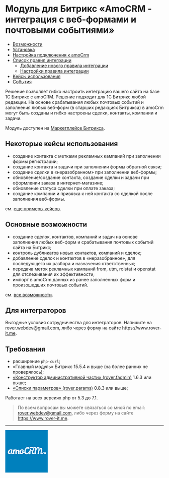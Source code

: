 # Модуль для Битрикс «AmoCRM - интеграция с веб-формами и почтовыми событиями»
* [Возможности](./capabilities.md)
* [Установка](./install.md)
* [Настройка подключения к amoCrm](./settings.md)
* [Список правил интеграции](./rules.md)
    * [Добавление нового правила интеграции](./rules/add.md)
    * [Настройки правила интеграции](./rules/update.md)
* [Кейсы использования](./examples.md)
* [События](./events.md)

Решение позволяет гибко настроить интеграцию вашего сайта на базе 1С Битрикс с amoCRM. Решение подходит для 1С Битрикс любой редакции. На основе срабатывания любых почтовых событий и заполнения любых веб-форм (в старших редакциях Битрикса) в amoCrm могут быть созданы и гибко настроены сделки, контакты, компании и задачи.

Модуль доступен на [Маркетплейсе Битрикса](https://marketplace.1c-bitrix.ru/solutions/rover.amocrm/). 

## Некоторые кейсы использования
* создание контакта с метками рекламных кампаний при заполнении формы регистрации; 
* создание контакта и задачи при заполнении формы обратной связи; 
* создание сделки в «неразобранном» при заполнении веб-формы; 
* обновление/создание контакта, создание сделки и задачи при оформлении заказа в интернет-магазине; 
* обновление статуса сделки при оплате заказа;
* создание компании и привязка к ней контакта со сделкой после заполнения веб-формы.

см. [еще примеры кейсов](./examples.md).

## Основные возможности
* создание сделок, контактов, компаний и задач на основе заполнения любых веб-форм и срабатывания почтовых событий сайта на Битрикс; 
* контроль дубликатов новых контактов, компаний и сделок;
* добавление сделок и контактов в «неразобранное», для последующего их разбора и назначения ответственных; 
* передача меток рекламных кампаний from, utm, roistat и openstat для отслеживания их эффективности;
* импорт в amoCrm данных из ранее заполненных форм и произошедших почтовых событий.

см. [все возможности](./capabilities.md).
 
## Для интеграторов
Выгодные условия сотрудничества для интеграторов. Напишите на rover.webdev@gmail.com, либо через форму на сайте https://www.rover-it.me.

## Требования
* расширение `php-curl`; 
* «Главный модуль» Битрикс 15.5.4 и выше (на более ранних не проверялось); 
* [«Конструктор административной части» (rover.fadmin)](https://github.com/pavelshulaev/fadmin) 1.6.3 или выше; 
* [«Списки параметров» (rover.params)](https://github.com/pavelshulaev/params) 0.8.3 или выше;

Работает на всех версиях php от 5.3 до 7.1. 

> По всем вопросам вы можете связаться со мной по email: rover.webdev@gmail.com, либо через форму на сайте https://www.rover-it.me.
---
![AmoCRM - интеграция с веб-формами и почтовыми событиями](./main/logoamopng.png)
